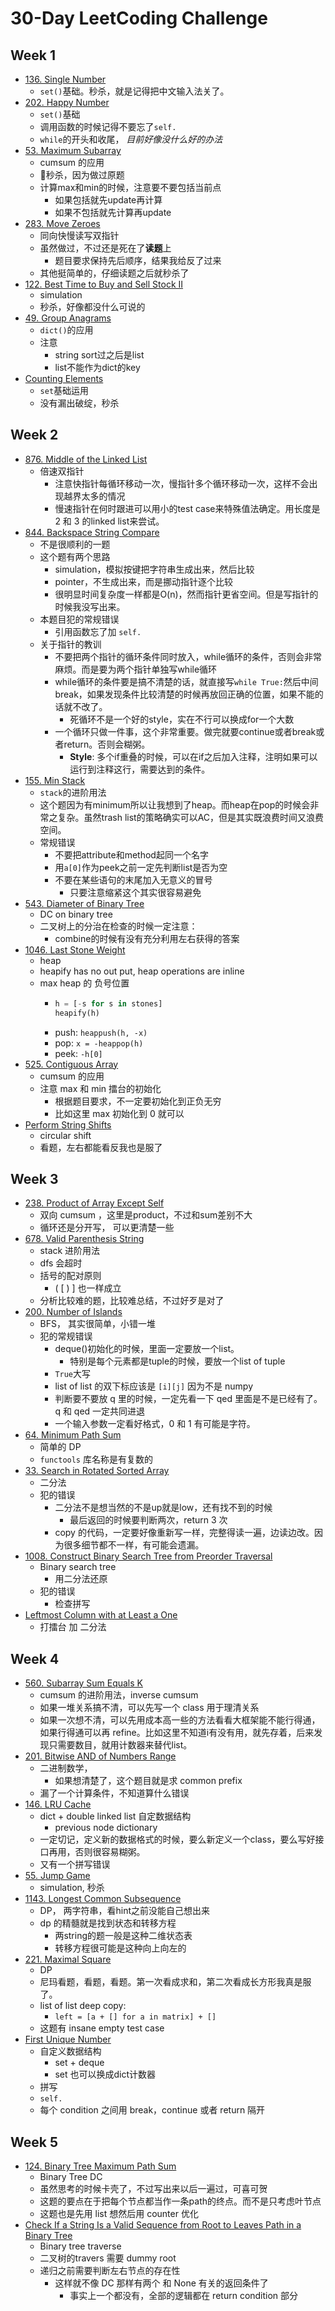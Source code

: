 # 30-Day LeetCoding Challenge

## Week 1
- [136. Single Number](leet136.md)
    - `set()`基础。秒杀，就是记得把中文输入法关了。
- [202. Happy Number](leet202.md)
    - `set()`基础
    - 调用函数的时候记得不要忘了`self.`
    - `while`的开头和收尾， *目前好像没什么好的办法* 
- [53. Maximum Subarray](leet53.md)
    - cumsum 的应用
    - 秒杀，因为做过原题
    - 计算max和min的时候，注意要不要包括当前点
        - 如果包括就先update再计算
        - 如果不包括就先计算再update
- [283. Move Zeroes](leet283.md)
    - 同向快慢读写双指针
    - 虽然做过，不过还是死在了**读题**上
        - 题目要求保持先后顺序，结果我给反了过来
    - 其他挺简单的，仔细读题之后就秒杀了
- [122. Best Time to Buy and Sell Stock II](leet122.md)
    - simulation
    - 秒杀，好像都没什么可说的
- [49. Group Anagrams](leet49.md)
    - `dict()`的应用
    - 注意
        - string sort过之后是list
        - list不能作为dict的key
- [Counting Elements](leetw1.md)
    - `set`基础运用
    - 没有漏出破绽，秒杀

## Week 2
- [876. Middle of the Linked List](leet876.md)
    - 倍速双指针
        - 注意快指针每循环移动一次，慢指针多个循环移动一次，这样不会出现越界太多的情况
        - 慢速指针在何时跟进可以用小的test case来特殊值法确定。用长度是 2 和 3 的linked list来尝试。
- [844. Backspace String Compare](leet844.md)
    - 不是很顺利的一题
    - 这个题有两个思路
        - simulation，模拟按键把字符串生成出来，然后比较
        - pointer，不生成出来，而是挪动指针逐个比较
        - 很明显时间复杂度一样都是O(n)，然而指针更省空间。但是写指针的时候我没写出来。
    - 本题目犯的常规错误
        - 引用函数忘了加 `self.`
    - 关于指针的教训
        - 不要把两个指针的循环条件同时放入，while循环的条件，否则会非常麻烦。而是要为两个指针单独写while循环
        - while循环的条件要是搞不清楚的话，就直接写`while True:`然后中间break，如果发现条件比较清楚的时候再放回正确的位置，如果不能的话就不改了。
            - 死循环不是一个好的style，实在不行可以换成for一个大数
        - 一个循环只做一件事，这个非常重要。做完就要continue或者break或者return。否则会糊粥。
            - **Style**: 多个if重叠的时候，可以在if之后加入注释，注明如果可以运行到注释这行，需要达到的条件。
- [155. Min Stack](leet155.md)
    - `stack`的进阶用法
    - 这个题因为有minimum所以让我想到了heap。而heap在pop的时候会非常之复杂。虽然trash list的策略确实可以AC，但是其实既浪费时间又浪费空间。
    - 常规错误
        - 不要把attribute和method起同一个名字
        - 用`a[0]`作为peek之前一定先判断list是否为空
        - 不要在某些语句的末尾加入无意义的冒号
            - 只要注意缩紧这个其实很容易避免
- [543. Diameter of Binary Tree](leet543.md)
    - DC on binary tree
    - 二叉树上的分治在检查的时候一定注意：
        - combine的时候有没有充分利用左右获得的答案
- [1046. Last Stone Weight](leet1046.md)
    - heap
    - heapify has no out put, heap operations are inline
    - max heap 的 负号位置
        - ```python
          h = [-s for s in stones]
          heapify(h)
          ```
        - push: `heappush(h, -x)`
        - pop:  `x = -heappop(h)`
        - peek: `-h[0]`
- [525. Contiguous Array](leet525.md)
    - cumsum 的应用
    - 注意 max 和 min 擂台的初始化
        - 根据题目要求，不一定要初始化到正负无穷
        - 比如这里 max 初始化到 0 就可以
- [Perform String Shifts](leetw2.md)
    - circular shift
    - 看题，左右都能看反我也是服了

## Week 3
- [238. Product of Array Except Self](leet238.md)
    - 双向 cumsum ，这里是product，不过和sum差别不大
    - 循环还是分开写， 可以更清楚一些
- [678. Valid Parenthesis String](leet678.md)
    - stack 进阶用法
    - dfs 会超时
    - 括号的配对原则
        - ( [ ) ] 也一样成立
    - 分析比较难的题，比较难总结，不过好歹是对了
- [200. Number of Islands](leet200.md)
    - BFS， 其实很简单，小错一堆
    - 犯的常规错误
        - deque()初始化的时候，里面一定要放一个list。
            - 特别是每个元素都是tuple的时候，要放一个list of tuple
        - `True`大写
        - list of list 的双下标应该是 `[i][j]` 因为不是 numpy
        - 判断要不要放 q 里的时候，一定先看一下 qed 里面是不是已经有了。q 和 qed 一定共同进退
        - 一个输入参数一定看好格式，0 和 1 有可能是字符。
- [64. Minimum Path Sum](leet64.md)
    - 简单的 DP
    - `functools` 库名称是有复数的
- [33. Search in Rotated Sorted Array](leet33.md)
    - 二分法
    - 犯的错误
        - 二分法不是想当然的不是up就是low，还有找不到的时候
            - 最后返回的时候要判断两次，return 3 次
        - copy 的代码，一定要好像重新写一样，完整得读一遍，边读边改。因为很多细节都不一样，有可能会遗漏。
- [1008. Construct Binary Search Tree from Preorder Traversal](leet1008.md)
    - Binary search tree
        - 用二分法还原
    - 犯的错误
        - 检查拼写
- [Leftmost Column with at Least a One](leetw3.md)
    - 打擂台 加 二分法

## Week 4
- [560. Subarray Sum Equals K](leet560.md)
    - cumsum 的进阶用法，inverse cumsum
    - 如果一堆关系搞不清，可以先写一个 class 用于理清关系
    - 如果一次想不清，可以先用成本高一些的方法看看大框架能不能行得通，如果行得通可以再 refine。比如这里不知道i有没有用，就先存着，后来发现只需要数目，就用计数器来替代list。
- [201. Bitwise AND of Numbers Range](leet201.md)
    - 二进制数学，
        - 如果想清楚了，这个题目就是求 common prefix
    - 漏了一个计算条件，不知道算什么错误
- [146. LRU Cache](leet.146.md)
    - dict + double linked list 自定数据结构
        - previous node dictionary
    - 一定切记，定义新的数据格式的时候，要么新定义一个class，要么写好接口再用，否则很容易糊粥。
    - 又有一个拼写错误
- [55. Jump Game](leet55.md)
    - simulation, 秒杀
- [1143. Longest Common Subsequence](leet1143.md)
    - DP， 两字符串，看hint之前没能自己想出来
    - dp 的精髓就是找到状态和转移方程
        - 两string的题一般是这种二维状态表
        - 转移方程很可能是这种向上向左的
- [221. Maximal Square](leet221.md)
    - DP
    - 尼玛看题，看题，看题。第一次看成求和，第二次看成长方形我真是服了。
    - list of list deep copy:
        - `left = [a + [] for a in matrix] + []`
    - 这题有 insane empty test case
- [First Unique Number](leetw4.md)
    - 自定义数据结构
        - set + deque
        - set 也可以换成dict计数器
    - 拼写
    - `self.`
    - 每个 condition 之间用 break，continue 或者 return 隔开

## Week 5
- [124. Binary Tree Maximum Path Sum](leet124.md)
    - Binary Tree DC
    - 虽然思考的时候卡壳了，不过写出来以后一遍过，可喜可贺
    - 这题的要点在于把每个节点都当作一条path的终点。而不是只考虑叶节点
    - 这题也是先用 list 想然后用 counter 优化
- [Check If a String Is a Valid Sequence from Root to Leaves Path in a Binary Tree](leetw5.md)
    - Binary tree traverse
    - 二叉树的travers 需要 dummy root
    - 递归之前需要判断左右节点的存在性
        - 这样就不像 DC 那样有两个 和 None 有关的返回条件了
            - 事实上一个都没有，全部的逻辑都在 return condition 部分